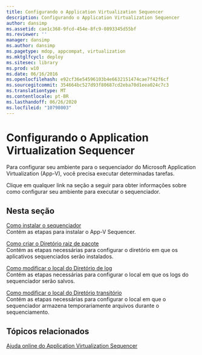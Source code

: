 ```yaml
---
title: Configurando o Application Virtualization Sequencer
description: Configurando o Application Virtualization Sequencer
author: dansimp
ms.assetid: cae1c368-9fcd-454e-8fc9-0893345d55bf
ms.reviewer: ''
manager: dansimp
ms.author: dansimp
ms.pagetype: mdop, appcompat, virtualization
ms.mktglfcycl: deploy
ms.sitesec: library
ms.prod: w10
ms.date: 06/16/2016
ms.openlocfilehash: e92cf36e54596103b4e6632151474cae7f42f6cf
ms.sourcegitcommit: 354664bc527d93f80687cd2eba70d1eea024c7c3
ms.translationtype: MT
ms.contentlocale: pt-BR
ms.lasthandoff: 06/26/2020
ms.locfileid: "10798003"
---
```

# Configurando o Application Virtualization Sequencer


Para configurar seu ambiente para o sequenciador do Microsoft Application Virtualization (App-V), você precisa executar determinadas tarefas.

Clique em qualquer link na seção a seguir para obter informações sobre como configurar seu ambiente para executar o sequenciador.

## Nesta seção


<a href="" id="how-to-install-the-sequencer"></a>[Como instalar o sequenciador](how-to-install-the-sequencer.md)  
Contém as etapas para instalar o App-V Sequencer.

<a href="" id="how-to-create-the-package-root-directory"></a>[Como criar o Diretório raiz de pacote](how-to-create-the-package-root-directory.md)  
Contém as etapas necessárias para configurar o diretório em que os aplicativos sequenciados serão instalados.

<a href="" id="how-to-modify-the-location-of-the-log-directory"></a>[Como modificar o local do Diretório de log](how-to-modify-the-location-of-the-log-directory.md)  
Contém as etapas necessárias para configurar o local em que os logs do sequenciador serão salvos.

<a href="" id="how-to-modify-the-location-of-the-scratch-directory"></a>[Como modificar o local do Diretório transitório](how-to-modify-the-location-of-the-scratch-directory.md)  
Contém as etapas necessárias para configurar o local em que o sequenciador armazena temporariamente arquivos durante o sequenciamento.

## Tópicos relacionados


[Ajuda online do Application Virtualization Sequencer](application-virtualization-sequencer-online-help.md)

 

 





